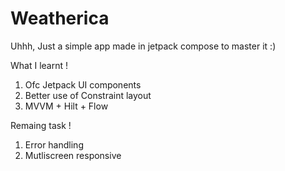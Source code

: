 # Weatherica

Uhhh, Just a simple app made in jetpack compose to master it :) 


What I learnt !

1) Ofc Jetpack UI components
2) Better use of Constraint layout
3) MVVM + Hilt + Flow 

Remaing task !

1) Error handling
2) Mutliscreen responsive
